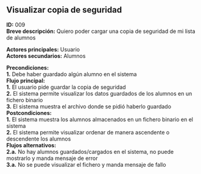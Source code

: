 ## Visualizar copia de seguridad
**ID:** 009  
**Breve descripción:** Quiero poder cargar una copia de seguridad de mi lista de alumnos

**Actores principales:** Usuario  
**Actores secundarios:** Alumnos

**Precondiciones:**  
**1.** Debe haber guardado algún alumno en el sistema  
**Flujo principal:**  
**1.** El usuario pide guardar la copia de seguridad  
**2.** El sistema permite visualizar los datos guardados de los alumnos en un fichero binario  
**3.** El sistema muestra el archivo donde se pidió haberlo guardado  
**Postcondiciones:**  
**1.** El sistema muestra los alumnos almacenados en un fichero binario en el sistema  
**2.** El sistema permite visualizar ordenar de manera ascendente o descendente los alumnos  
**Flujos alternativos:**  
**2.a.** No hay alumnos guardados/cargados en el sistema, no puede mostrarlo y manda mensaje de error  
**3.a.** No se puede visualizar el fichero y manda mensaje de fallo  
